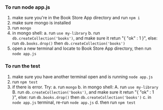 ### To run node app.js
1. make sure you're in the Book Store App directory and run `npm i`
2. make sure mongo is installed
3. run `mongo`
4. in mongo shell: 
    a. run `use my-library`
    b. run `db.createCollection('books')`, and make sure it retun "{ "ok" : 1 }", 
    else: run `db.books.drop()` then `db.createCollection('books')`
5. open a new terminal and locate to Book Store App directory, then run `node app.js`

### To run the test
1. make sure you have another terminal open and is running `node app.js`
2. run `npm test`
3. if there is error. Try: 
    a. run `mongo`
    b. in mongo shell: 
        A. run `use my-library`
        B. run `db.createCollection('books')`, and make sure it retun "{ "ok" : 1 }", 
           else: run `db.books.drop()` then `db.createCollection('books')`
    c. in `node app.js` terminal, re-run `node app.js`
    d. then run `npm test`